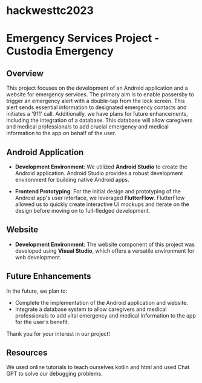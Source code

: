 # hackwesttc2023
# Emergency Services Project - Custodia Emergency

## Overview

This project focuses on the development of an Android application and a website for emergency services. The primary aim is to enable passersby to trigger an emergency alert with a double-tap from the lock screen. This alert sends essential information to designated emergency contacts and initiates a '911' call. Additionally, we have plans for future enhancements, including the integration of a database. This database will allow caregivers and medical professionals to add crucial emergency and medical information to the app on behalf of the user.

## Android Application

- **Development Environment**: We utilized **Android Studio** to create the Android application. Android Studio provides a robust development environment for building native Android apps.

- **Frontend Prototyping**: For the initial design and prototyping of the Android app's user interface, we leveraged **FlutterFlow**. FlutterFlow allowed us to quickly create interactive UI mockups and iterate on the design before moving on to full-fledged development.

## Website

- **Development Environment**: The website component of this project was developed using **Visual Studio**, which offers a versatile environment for web development.

## Future Enhancements

In the future, we plan to:

- Complete the implementation of the Android application and website.
- Integrate a database system to allow caregivers and medical professionals to add vital emergency and medical information to the app for the user's benefit.

Thank you for your interest in our project!

## Resources

We used online tutorials to teach ourselves kotlin and html and used Chat GPT to solve our debugging problems.

